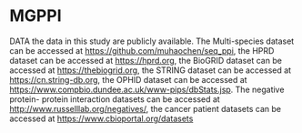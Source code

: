 # MGPPI
DATA
the data in this study are publicly available. The Multi-species dataset can be accessed at
https://github.com/muhaochen/seq_ppi, the HPRD dataset can be accessed at 
https://hprd.org, the BioGRID dataset can be accessed at https://thebiogrid.org, the STRING
dataset can be accessed at https://cn.string-db.org, the OPHID dataset can be accessed
at https://www.compbio.dundee.ac.uk/www-pips/dbStats.jsp. The negative protein-
protein interaction datasets can be accessed at http://www.russelllab.org/negatives/, the
cancer patient datasets can be accessed at https://www.cbioportal.org/datasets
